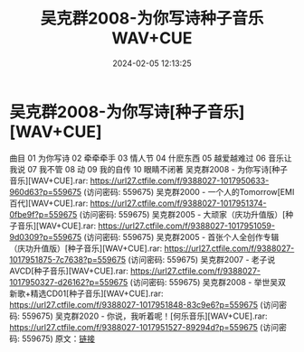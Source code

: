 ﻿---
title: 吴克群2008-为你写诗种子音乐WAV+CUE
date: 2024-02-05 12:13:25
categories: WAV车载音乐、镜像
tags: 华语中文
---
# 吴克群2008-为你写诗[种子音乐][WAV+CUE]

曲目
01 为你写诗
02 牵牵牵手
03 情人节
04 什麽东西
05 越爱越难过
06 音乐让我说
07 我不管
08 动
09 我的自传
10 眼睛不闭著
吴克群2008 - 为你写诗[种子音乐][WAV+CUE].rar: https://url27.ctfile.com/f/9388027-1017950633-960d63?p=559675
(访问密码: 559675)
吴克群2000 - 一个人的Tomorrow[EMI百代][WAV+CUE].rar: https://url27.ctfile.com/f/9388027-1017951374-0fbe9f?p=559675
(访问密码: 559675)
吴克群2005 - 大顽家（庆功升值版）[种子音乐][WAV+CUE].rar: https://url27.ctfile.com/f/9388027-1017951059-9d0309?p=559675
(访问密码: 559675)
吴克群2005 - 首张个人全创作专辑（庆功升值版）[种子音乐][WAV+CUE].rar: https://url27.ctfile.com/f/9388027-1017951875-7c7638?p=559675
(访问密码: 559675)
吴克群2007 - 老子说 AVCD[种子音乐][WAV+CUE].rar: https://url27.ctfile.com/f/9388027-1017950327-d26162?p=559675
(访问密码: 559675)
吴克群2008 - 举世吴双 新歌+精选CD01[种子音乐][WAV+CUE].rar: https://url27.ctfile.com/f/9388027-1017951848-83c9e6?p=559675
(访问密码: 559675)
吴克群2020 - 你说，我听着呢！[何乐音乐][WAV+CUE].rar: https://url27.ctfile.com/f/9388027-1017951527-89294d?p=559675
(访问密码: 559675)
原文：[链接](https://blog.sina.com.cn/s/blog_1647c7e76010314dk.html)